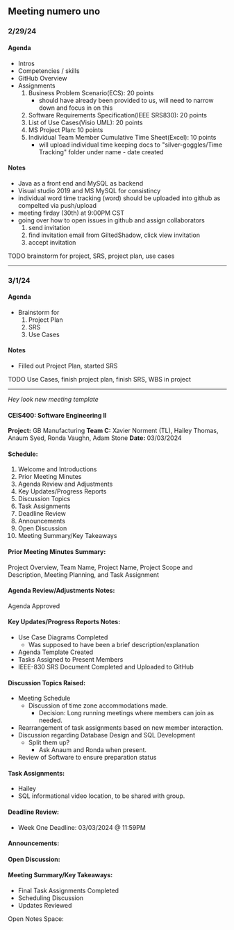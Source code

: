## Meeting numero uno
### 2/29/24

#### Agenda
* Intros
* Competencies / skills
* GitHub Overview
* Assignments
  1. Business Problem Scenario(ECS): 20 points
      * should have already been provided to us, will need to narrow down and focus in on this
  2. Software Requirements Specification(IEEE SRS830): 20 points
  3. List of Use Cases(Visio UML): 20 points
  4. MS Project Plan: 10 points
  5. Individual Team Member Cumulative Time Sheet(Excel): 10 points
      * will upload individual time keeping docs to "silver-goggles/Time Tracking" folder under name - date created



#### Notes 
* Java as a front end and MySQL as backend
* Visual studio 2019 and MS MySQL for consistincy 
* individual word time tracking (word) should be uploaded into github as compelted via push/upload
* meeting firday (30th) at 9:00PM CST
* going over how to open issues in github and assign collaborators
  1. send invitation
  2. find invitation email from GiltedShadow, click view invitation
  3. accept invitation

TODO
brainstorm for project, SRS, project plan, use cases

---
### 3/1/24

#### Agenda 
* Brainstorm for
    1. Project Plan
    2. SRS
    3. Use Cases

#### Notes
* Filled out Project Plan, started SRS

TODO
Use Cases, finish project plan, finish SRS, WBS in project

---
_Hey look new meeting template_

#### CEIS400: Software Engineering II
__Project:__ GB Manufacturing
__Team C:__ Xavier Norment (TL), Hailey Thomas, Anaum Syed, Ronda Vaughn, Adam Stone
__Date:__ 03/03/2024

#### Schedule:
1.	Welcome and Introductions
2.	Prior Meeting Minutes
3.	Agenda Review and Adjustments
4.	Key Updates/Progress Reports
5.	Discussion Topics
6.	Task Assignments
7.	Deadline Review
8.	Announcements
9.	Open Discussion
10.	Meeting Summary/Key Takeaways

#### Prior Meeting Minutes Summary:
Project Overview, Team Name, Project Name, Project Scope and Description, Meeting Planning, and Task Assignment
#### Agenda Review/Adjustments Notes:
Agenda Approved
#### Key Updates/Progress Reports Notes:
*	Use Case Diagrams Completed
    *	Was supposed to have been a brief description/explanation
*	Agenda Template Created
*	Tasks Assigned to Present Members
*	IEEE-830 SRS Document Completed and Uploaded to GitHub
#### Discussion Topics Raised:
*	Meeting Schedule
    *	Discussion of time zone accommodations made.
        *	Decision: Long running meetings where members can join as needed.
*	Rearrangement of task assignments based on new member interaction.
*	Discussion regarding Database Design and SQL Development
    *	Split them up?
        *	Ask Anaum and Ronda when present.
*	Review of Software to ensure preparation status
#### Task Assignments:
*	Hailey
  *	SQL informational video location, to be shared with group.
#### Deadline Review:
*	Week One Deadline: 03/03/2024 @ 11:59PM
#### Announcements:

#### Open Discussion:

#### Meeting Summary/Key Takeaways:
*	Final Task Assignments Completed
*	Scheduling Discussion
* Updates Reviewed

Open Notes Space:



